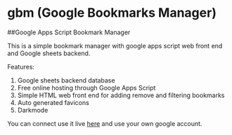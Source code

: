 # gbm (Google Bookmarks Manager)

##Google Apps Script Bookmark Manager

This is a simple bookmark manager with google apps script web front end and Google sheets backend.

Features:
1. Google sheets backend database
2. Free online hosting through Google Apps Script
3. Simple HTML web front end for adding remove and filtering bookmarks
4. Auto generated favicons
5. Darkmode

You can connect use it live [here](http://str.ath.cx/) and use your own google account.
